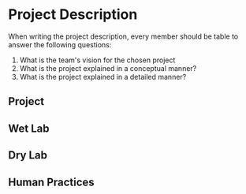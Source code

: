 # Project Description

When writing the project description, every member should be table to answer the following questions:

1. What is the team's vision for the chosen project
2. What is the project explained in a conceptual manner?
3. What is the project explained in a detailed manner?

## Project

## Wet Lab

## Dry Lab

## Human Practices
